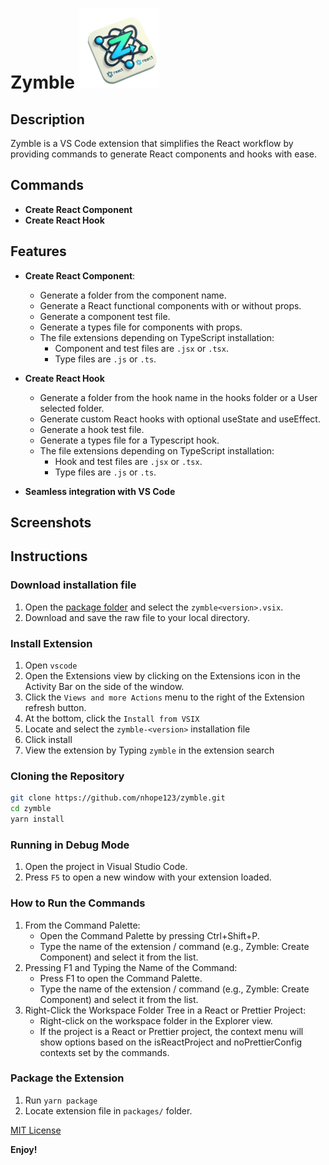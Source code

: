 # Zymble ![Zymble Logo](src/assets/logo.png)

## Description

Zymble is a VS Code extension that simplifies the React workflow by providing commands to generate React components and hooks with ease.

## Commands

- **Create React Component**
- **Create React Hook**

## Features

- **Create React Component**:

  - Generate a folder from the component name.
  - Generate a React functional components with or without props.
  - Generate a component test file.
  - Generate a types file for components with props.
  - The file extensions depending on TypeScript installation:
    - Component and test files are `.jsx` or `.tsx`.
    - Type files are `.js` or `.ts`.

- **Create React Hook**

  - Generate a folder from the hook name in the hooks folder or a User selected folder.
  - Generate custom React hooks with optional useState and useEffect.
  - Generate a hook test file.
  - Generate a types file for a Typescript hook.
  - The file extensions depending on TypeScript installation:
    - Hook and test files are `.jsx` or `.tsx`.
    - Type files are `.js` or `.ts`.

- **Seamless integration with VS Code**

## Screenshots

<!-- ![Generate Component](images/generate-component.png)
![Generate Hook](images/generate-hook.png) -->

## Instructions

### Download installation file

1. Open the [package folder](https://github.com/nhope123/zymble/tree/main/packages) and select the `zymble<version>.vsix`.
2. Download and save the raw file to your local directory.

### Install Extension

1. Open `vscode`
2. Open the Extensions view by clicking on the Extensions icon in the Activity Bar on the side of the window.
3. Click the `Views and more Actions` menu to the right of the Extension refresh button.
4. At the bottom, click the `Install from VSIX`
5. Locate and select the `zymble-<version>` installation file
6. Click install
7. View the extension by Typing `zymble` in the extension search

### Cloning the Repository

```sh
git clone https://github.com/nhope123/zymble.git
cd zymble
yarn install
```

### Running in Debug Mode

1. Open the project in Visual Studio Code.
2. Press `F5` to open a new window with your extension loaded.

### How to Run the Commands

1. From the Command Palette:
   - Open the Command Palette by pressing Ctrl+Shift+P.
   - Type the name of the extension / command (e.g., Zymble: Create Component) and select it from the list.
2. Pressing F1 and Typing the Name of the Command:
   - Press F1 to open the Command Palette.
   - Type the name of the extension / command (e.g., Zymble: Create Component) and select it from the list.
3. Right-Click the Workspace Folder Tree in a React or Prettier Project:
   - Right-click on the workspace folder in the Explorer view.
   - If the project is a React or Prettier project, the context menu will show options based on the isReactProject and noPrettierConfig contexts set by the commands.

### Package the Extension

1. Run `yarn package`
2. Locate extension file in `packages/` folder.

<!-- ## Extension Settings

This extension contributes the following settings:

- `zymble.enable`: Enable/disable this extension.
- `zymble.someSetting`: Description of what this setting does. -->

<!-- ## Release Notes

### 1.0.0

- Initial release of Zymble.

### 1.0.1

- Fixed issue #.

### 1.1.0

- Added features X, Y, and Z.

--- -->

[MIT License](https://github.com/nhope123/zymble/blob/main/LICENSE.md)

**Enjoy!**
